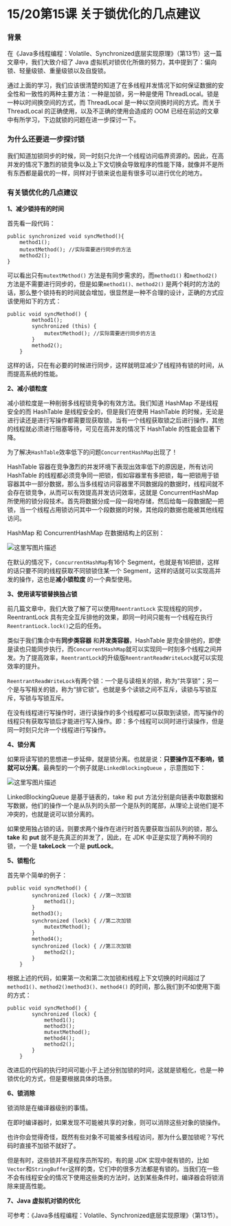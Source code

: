 # 15/20第15课 关于锁优化的几点建议

### 背景

在《Java多线程编程：Volatile、Synchronized底层实现原理》（第13节）这一篇文章中，我们大致介绍了 Java 虚拟机对锁优化所做的努力，其中提到了：偏向锁、轻量级锁、重量级锁以及自旋锁。

通过上面的学习，我们应该很清楚的知道了在多线程并发情况下如何保证数据的安全性和一致性的两种主要方法：一种是加锁，另一种是使用 ThreadLocal。锁是一种以时间换空间的方式，而 ThreadLocal 是一种以空间换时间的方式。而关于 ThreadLocal 的正确使用，以及不正确的使用会造成的 OOM 已经在前边的文章中有所学习，下边就锁的问题在进一步探讨一下。

### 为什么还要进一步探讨锁

我们知道加锁同步的时候，同一时刻只允许一个线程访问临界资源的。因此，在高并发的情况下激烈的锁竞争以及上下文切换会导致程序的性能下降，就像并不是所有东西都是最优的一样，同样对于锁来说也是有很多可以进行优化的地方。

### 有关锁优化的几点建议

**1、减少锁持有的时间**

首先看一段代码：

```
public synchronized void syncMethod(){
    method1();
    mutextMethod(); //实际需要进行同步的方法
    method2();
}
```

可以看出只有`mutextMethod()` 方法是有同步需求的，而`method1()` 和`method2()` 方法是不需要进行同步的，但是如果`method1()、method2()` 是两个耗时的方法的话，那么整个锁持有的时间就会增加，很显然是一种不合理的设计，正确的方式应该使用如下的方式：

```
public void syncMethod() {
        method1();
        synchronized (this) {
            mutextMethod(); //实际需要进行同步的方法
        }
        method2();
    }
```

这样的话，只在有必要的时候进行同步，这样就明显减少了线程持有锁的时间，从而提高系统的性能。

**2、减小锁粒度**

减小锁粒度是一种削弱多线程锁竞争的有效方法。我们知道 HashMap 不是线程安全的而 HashTable 是线程安全的，但是我们在使用 HashTable 的时候，无论是进行读还是进行写操作都需要现获取锁，当有一个线程获取锁之后进行操作，其他的线程就必须进行阻塞等待，可见在高并发的情况下 HashTable 的性能会显著下降。

为了解决`HashTable`效率低下的问题`ConcurrentHashMap`出现了！

HashTable 容器在竞争激烈的并发环境下表现出效率低下的原因是，所有访问 HashTable 的线程都必须竞争同一把锁，假如容器里有多把锁，每一把锁用于锁容器其中一部分数据，那么当多线程访问容器里不同数据段的数据时，线程间就不会存在锁竞争，从而可以有效提高并发访问效率，这就是 ConcurrentHashMap 所使用的锁分段技术。首先将数据分成一段一段地存储，然后给每一段数据配一把锁，当一个线程占用锁访问其中一个段数据的时候，其他段的数据也能被其他线程访问。

HashMap 和 ConcurrentHashMap 在数据结构上的区别：

![这里写图片描述](https://img-blog.csdn.net/20171027131327096?watermark/2/text/aHR0cDovL2Jsb2cuY3Nkbi5uZXQveGxnZW4xNTczODc=/font/5a6L5L2T/fontsize/400/fill/I0JBQkFCMA==/dissolve/70/gravity/SouthEast)

在默认的情况下，`ConcurrentHashMap`有16个 Segment，也就是有16把锁，这样的话只要不同的线程获取不同锁锁住某一个 Segment，这样的话就可以实现高并发的操作，这也是**减小锁粒度** 的一个典型使用。

**3、使用读写锁替换独占锁**

前几篇文章中，我们大致了解了可以使用`ReentrantLock` 实现线程的同步，ReentrantLock 具有完全互斥排他的效果，即同一时间只能有一个线程在执行`ReentrantLock.lock()`之后的任务。

类似于我们集合中有**同步类容器** 和**并发类容器**，HashTable 是完全排他的，即使是读也只能同步执行，而`ConcurrentHashMap`就可以实现同一时刻多个线程之间并发。为了提高效率，`ReentrantLock`的升级版`ReentrantReadWriteLock`就可以实现效率的提升。

`ReentrantReadWriteLock`有两个锁：一个是与读相关的锁，称为“共享锁”；另一个是与写相关的锁，称为“排它锁”。也就是多个读锁之间不互斥，读锁与写锁互斥，写锁与写锁互斥。

在没有线程进行写操作时，进行读操作的多个线程都可以获取到读锁，而写操作的线程只有获取写锁后才能进行写入操作。即：多个线程可以同时进行读操作，但是同一时刻只允许一个线程进行写操作。

**4、锁分离**

如果将读写锁的思想进一步延伸，就是锁分离。也就是说：**只要操作互不影响，锁就可以分离**。最典型的一个例子就是`LinkedBlockingQueue` ，示意图如下：

![这里写图片描述](https://img-blog.csdn.net/20171027132158536?watermark/2/text/aHR0cDovL2Jsb2cuY3Nkbi5uZXQveGxnZW4xNTczODc=/font/5a6L5L2T/fontsize/400/fill/I0JBQkFCMA==/dissolve/70/gravity/SouthEast)

LinkedBlockingQueue 是基于链表的，take 和 put 方法分别是向链表中取数据和写数据，他们的操作一个是从队列的头部一个是队列的尾部，从理论上说他们是不冲突的，也就是说可以锁分离的。

如果使用独占锁的话，则要求两个操作在进行时首先要获取当前队列的锁，那么 **take** 和 **put** 就不是先真正的并发了，因此，在 JDK 中正是实现了两种不同的锁，一个是 **takeLock** 一个是 **putLock**。

**5、锁粗化**

首先举个简单的例子：

```
public void syncMethod() {
        synchronized (lock) { //第一次加锁
            method1();
        }
        method3();
        synchronized (lock) { //第二次加锁
            mutextMethod();
        }
        method4();
        synchronized (lock) { //第三次加锁
            method2();
        }
    }
```

根据上述的代码，如果第一次和第二次加锁和线程上下文切换的时间超过了`method1()、method2()method3()、method4()` 的时间，那么我们到不如使用下面的方式：

```
public void syncMethod() {
        synchronized (lock) {
            method1();
            method3();
            mutextMethod();
            method4();
            method2();
        }
    }
```

改进后的代码的执行时间可能小于上述分别加锁的时间，这就是锁粗化，也是一种锁优化的方式，但是要根据具体的场景。

**6、锁消除**

锁消除是在编译器级别的事情。

在即时编译器时，如果发现不可能被共享的对象，则可以消除这些对象的锁操作。

也许你会觉得奇怪，既然有些对象不可能被多线程访问，那为什么要加锁呢？写代码时直接不加锁不就好了。

但是有时，这些锁并不是程序员所写的，有的是 JDK 实现中就有锁的，比如`Vector`和`StringBuffer`这样的类，它们中的很多方法都是有锁的。当我们在一些不会有线程安全的情况下使用这些类的方法时，达到某些条件时，编译器会将锁消除来提高性能。

**7、Java 虚拟机对锁的优化**

可参考：《Java多线程编程：Volatile、Synchronized底层实现原理》（第13节）。